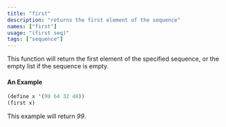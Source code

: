 ```yaml
---
title: "first"
description: "returns the first element of the sequence"
names: ["first"]
usage: "(first seq)"
tags: ["sequence"]
---
```


This function will return the first element of the specified sequence, or the empty list if the sequence is empty.

#### An Example

```scheme
(define x '(99 64 32 48))
(first x)
```

This example will return _99_.
